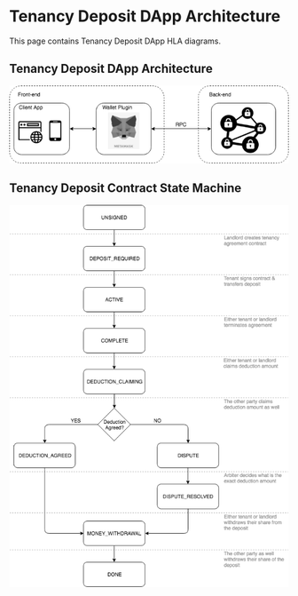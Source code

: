 # Tenancy Deposit DApp Architecture

This page contains Tenancy Deposit DApp HLA diagrams.

## Tenancy Deposit DApp Architecture
![Tenancy Deposit DApp Architecture](diagrams/TenancyDepositDApp-Architecture.png?raw=true "Tenancy Deposit DApp Architecture")

## Tenancy Deposit Contract State Machine
![Tenancy Deposit Contract State Machine](diagrams/TenancyDepositDApp-StateMachine.png?raw=true "Tenancy Deposit Contract State Machine")
